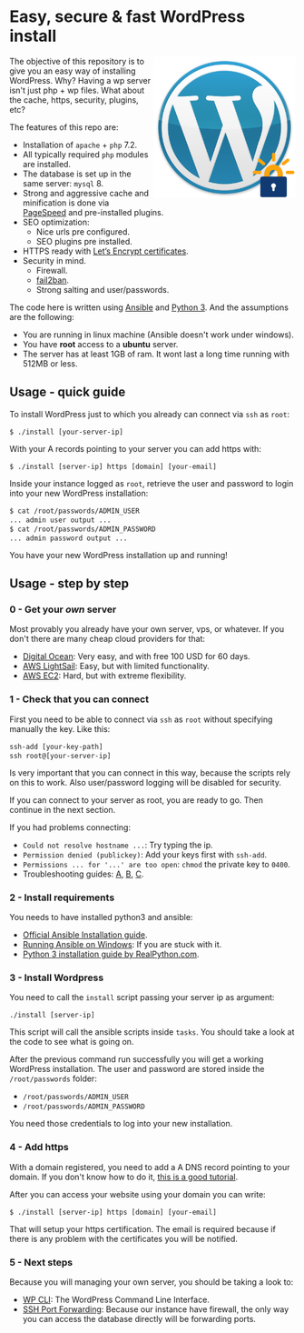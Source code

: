 # Easy, secure & fast WordPress install

<img src="imgs/wp.png" alt="wordpress logo" width="250" height="250" align="right">

The objective of this repository is to give you an easy way of installing WordPress. Why? Having a wp server isn't just php + wp files. What about the cache, https, security, plugins, etc?

The features of this repo are:

* Installation of `apache` + `php` 7.2.
* All typically required `php` modules are installed.
* The database is set up in the same server: `mysql` 8.
* Strong and aggressive cache and minification is done via [PageSpeed](https://developers.google.com/speed/) and pre-installed plugins.
* SEO optimization:
    * Nice urls pre configured.
    * SEO plugins pre installed.
* HTTPS ready with [Let’s Encrypt certificates](https://letsencrypt.org/).
* Security in mind.
    * Firewall.
    * [fail2ban](https://www.fail2ban.org).
    * Strong salting and user/passwords.

The code here is written using [Ansible](https://www.ansible.com/) and [Python 3](https://www.python.org/). And the assumptions are the following:

* You are running in linux machine (Ansible doesn't work under windows).
* You have **root** access to a **ubuntu** server.
* The server has at least 1GB of ram. It wont last a long time running with 512MB or less.

## Usage - quick guide

To install WordPress just to which you already can connect via `ssh` as `root`:

```
$ ./install [your-server-ip]
```

With your A records pointing to your server you can add https with:

```
$ ./install [server-ip] https [domain] [your-email]
```

Inside your instance logged as `root`, retrieve the user and password to login into your new WordPress installation:

```
$ cat /root/passwords/ADMIN_USER
... admin user output ...
$ cat /root/passwords/ADMIN_PASSWORD
... admin password output ...
```

You have your new WordPress installation up and running!

## Usage - step by step

### 0 - Get your *own* server
Most provably you already have your own server, vps, or whatever. If you don't there are many cheap cloud providers for that:

* [Digital Ocean](https://m.do.co/c/288a30cfeece): Very easy, and with free 100 USD for 60 days.
* [AWS LightSail](https://aws.amazon.com/lightsail/): Easy, but with limited functionality.
* [AWS EC2](https://aws.amazon.com/ec2/): Hard, but with extreme flexibility.

### 1 - Check that you can connect
First you need to be able to connect via `ssh` as `root` without specifying manually the key. Like this:

```shell
ssh-add [your-key-path]
ssh root@[your-server-ip]
```

Is very important that you can connect in this way, because the scripts rely on this to work. Also user/password logging will be disabled for security.

If you can connect to your server as root, you are ready to go. Then continue in the next section.

If you had problems connecting:

* `Could not resolve hostname ...`: Try typing the ip.
* `Permission denied (publickey)`: Add your keys first with `ssh-add`.
* `Permissions ... for '...' are too open`: `chmod` the private key to `0400`.
* Troubleshooting guides: [A](https://www.linode.com/docs/troubleshooting/troubleshooting-ssh/), [B](https://www.linux.com/blog/4-reasons-why-ssh-connection-fails%20), [C](https://tecadmin.net/how-to-enable-ssh-as-root-on-aws-ubuntu-instance/).

### 2 - Install requirements

You needs to have installed python3 and ansible:

* [Official Ansible Installation guide](https://docs.ansible.com/ansible/latest/installation_guide/intro_installation.html).
* [Running Ansible on Windows](https://dzone.com/articles/running-ansible-on-a-windows-system): If you are stuck with it.
* [Python 3 installation guide by RealPython.com](https://realpython.com/installing-python/).

### 3 - Install Wordpress

You need to call the `install` script passing your server ip as argument:

```shell
./install [server-ip]
```

This script will call the ansible scripts inside `tasks`. You should take a look at the code to see what is going on.

After the previous command run successfully you will get a working WordPress installation. The user and password are stored inside the `/root/passwords` folder:

* `/root/passwords/ADMIN_USER`
* `/root/passwords/ADMIN_PASSWORD`

You need those credentials to log into your new installation.

### 4 - Add https

With a domain registered, you need to add a A DNS record pointing to your domain. If you don't know how to do it, [this is a good tutorial](https://code.tutsplus.com/tutorials/an-introduction-to-learning-and-using-dns-records--cms-24704).

After you can access your website using your domain you can write:

```shell
$ ./install [server-ip] https [domain] [your-email]
```

That will setup your https certification. The email is required because if there is any problem with the certificates you will be notified.


### 5 - Next steps

Because you will managing your own server, you should be taking a look to:

* [WP CLI](https://wp-cli.org/): The WordPress Command Line Interface.
* [SSH Port Forwarding](https://www.ssh.com/ssh/tunneling/example): Because our instance have firewall, the only way you can access the database directly will be forwarding ports.